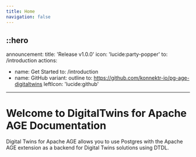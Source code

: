 ```yaml
---
title: Home
navigation: false
---
```


::hero
---
announcement:
  title: 'Release v1.0.0'
  icon: 'lucide:party-popper'
  to: /introduction
actions:
- name: Get Started
  to: /introduction
- name: GitHub
  variant: outline
  to: <https://github.com/konnektr-io/pg-age-digitaltwins>
  leftIcon: 'lucide:github'
---

# Welcome to DigitalTwins for Apache AGE Documentation

Digital Twins for Apache AGE allows you to use Postgres with the Apache AGE extension as a backend for Digital Twins solutions using DTDL.
